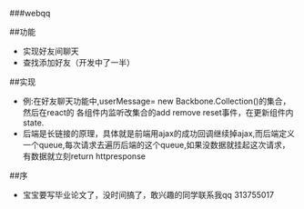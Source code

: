 ###webqq

##功能
- 实现好友间聊天
- 查找添加好友（开发中了一半）

##实现
- 例:在好友聊天功能中,userMessage= new Backbone.Collection()的集合，然后在react的 各组件内监听改集合的add remove reset事件，在更新组件内state.
- 后端是长链接的原理，具体就是前端用ajax的成功回调继续掉ajax,而后端定义一个queue,每次请求去遍历后端的这个queue,如果没数据就挂起这次请求，有数据就立刻return httpresponse

##序
- 宝宝要写毕业论文了，没时间搞了，敢兴趣的同学联系我qq 313755017